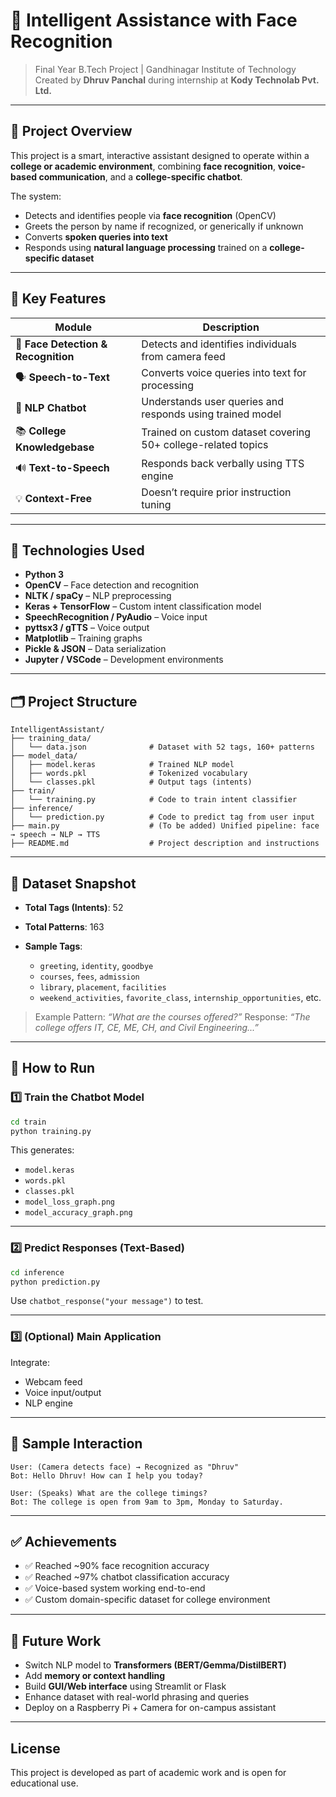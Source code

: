 # 🤖 Intelligent Assistance with Face Recognition

> Final Year B.Tech Project | Gandhinagar Institute of Technology
> Created by **Dhruv Panchal** during internship at **Kody Technolab Pvt. Ltd.**

---

## 📌 Project Overview

This project is a smart, interactive assistant designed to operate within a **college or academic environment**, combining **face recognition**, **voice-based communication**, and a **college-specific chatbot**.

The system:

* Detects and identifies people via **face recognition** (OpenCV)
* Greets the person by name if recognized, or generically if unknown
* Converts **spoken queries into text**
* Responds using **natural language processing** trained on a **college-specific dataset**

---

## 🧠 Key Features

| Module                               | Description                                                   |
| ------------------------------------ | ------------------------------------------------------------- |
| 🎥 **Face Detection & Recognition** | Detects and identifies individuals from camera feed           |
| 🗣️ **Speech-to-Text**               | Converts voice queries into text for processing               |
| 💬 **NLP Chatbot**                  | Understands user queries and responds using trained model     |
| 📚 **College Knowledgebase**        | Trained on custom dataset covering 50+ college-related topics |
| 🔊 **Text-to-Speech**               | Responds back verbally using TTS engine                       |
| 💡 **Context-Free**                 | Doesn’t require prior instruction tuning                      |

---

## 💠 Technologies Used

* **Python 3**
* **OpenCV** – Face detection and recognition
* **NLTK / spaCy** – NLP preprocessing
* **Keras + TensorFlow** – Custom intent classification model
* **SpeechRecognition / PyAudio** – Voice input
* **pyttsx3 / gTTS** – Voice output
* **Matplotlib** – Training graphs
* **Pickle & JSON** – Data serialization
* **Jupyter / VSCode** – Development environments

---

## 🗂️ Project Structure

```
IntelligentAssistant/
├── training_data/
│   └── data.json              # Dataset with 52 tags, 160+ patterns
├── model_data/
│   ├── model.keras            # Trained NLP model
│   ├── words.pkl              # Tokenized vocabulary
│   └── classes.pkl            # Output tags (intents)
├── train/
│   └── training.py            # Code to train intent classifier
├── inference/
│   └── prediction.py          # Code to predict tag from user input
├── main.py                    # (To be added) Unified pipeline: face → speech → NLP → TTS
├── README.md                  # Project description and instructions
```

---

## 🦪 Dataset Snapshot

* **Total Tags (Intents)**: 52
* **Total Patterns**: 163
* **Sample Tags**:

  * `greeting`, `identity`, `goodbye`
  * `courses`, `fees`, `admission`
  * `library`, `placement`, `facilities`
  * `weekend_activities`, `favorite_class`, `internship_opportunities`, etc.

> Example Pattern: *“What are the courses offered?”*
> Response: *“The college offers IT, CE, ME, CH, and Civil Engineering...”*

---

## 🚀 How to Run

### 1️⃣ Train the Chatbot Model

```bash
cd train
python training.py
```

This generates:

* `model.keras`
* `words.pkl`
* `classes.pkl`
* `model_loss_graph.png`
* `model_accuracy_graph.png`

---

### 2️⃣ Predict Responses (Text-Based)

```bash
cd inference
python prediction.py
```

Use `chatbot_response("your message")` to test.

---

### 3️⃣ (Optional) Main Application

Integrate:

* Webcam feed
* Voice input/output
* NLP engine

---

## 🧠 Sample Interaction

```
User: (Camera detects face) → Recognized as "Dhruv"
Bot: Hello Dhruv! How can I help you today?

User: (Speaks) What are the college timings?
Bot: The college is open from 9am to 3pm, Monday to Saturday.
```

---

## ✅ Achievements

* ✅ Reached \~90% face recognition accuracy
* ✅ Reached \~97% chatbot classification accuracy
* ✅ Voice-based system working end-to-end
* ✅ Custom domain-specific dataset for college environment

---

## 📌 Future Work

* Switch NLP model to **Transformers (BERT/Gemma/DistilBERT)**
* Add **memory or context handling**
* Build **GUI/Web interface** using Streamlit or Flask
* Enhance dataset with real-world phrasing and queries
* Deploy on a Raspberry Pi + Camera for on-campus assistant

---

## License

This project is developed as part of academic work and is open for educational use.


